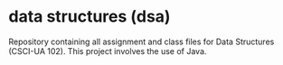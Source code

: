# data structures (dsa)
Repository containing all assignment and class files for Data Structures (CSCI-UA 102). This project involves the use of Java.
